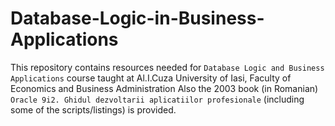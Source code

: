 # Database-Logic-in-Business-Applications
This repository contains resources needed for `Database Logic and Business Applications` course taught at Al.I.Cuza University of Iasi, Faculty of Economics and Business Administration 
Also the 2003 book (in Romanian) `Oracle 9i2. Ghidul dezvoltarii aplicatiilor profesionale` (including some of the scripts/listings) is provided.
